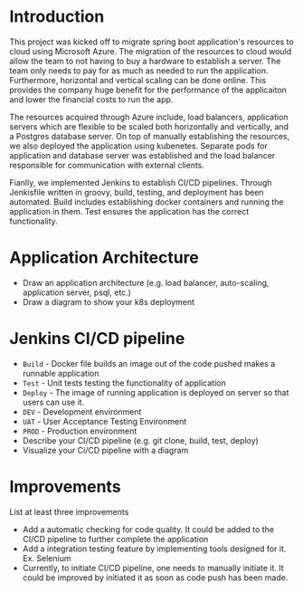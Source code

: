 # Introduction
This project was kicked off to migrate spring boot application's resources to cloud using Microsoft Azure. The migration of the resources to cloud would allow the team to not having to buy a hardware to establish a server. The team only needs to pay for as much as needed to run the application. Furthermore, horizontal and vertical scaling can be done online. This provides the company huge benefit for the performance of the applicaiton and lower the financial costs to run the app.

The resources acquired through Azure include, load balancers, application servers which are flexible to be scaled both horizontally and vertically, and a Postgres database server. On top of manually establishing the resources, we also deployed the application using kubenetes. Separate pods for application and database server was established and the load balancer responsible for communication with external clients. 

Fianlly, we implemented Jenkins to establish CI/CD pipelines. Through Jenkisfile written in groovy, build, testing, and deployment has been automated. Build includes establishing docker containers and running the application in them. Test ensures the application has the correct functionality. 

# Application Architecture
- Draw an application architecture (e.g. load balancer, auto-scaling, application server, psql, etc.)
- Draw a diagram to show your k8s deployment

# Jenkins CI/CD pipeline
- `Build` - Docker file builds an image out of the code pushed makes a runnable application
- `Test` - Unit tests testing the functionality of application
- `Deploy` - The image of running application is deployed on server so that users can use it. 
- `DEV` - Development environment
- `UAT` - User Acceptance Testing Environment
- `PROD` - Production environment
- Describe your CI/CD pipeline (e.g. git clone, build, test, deploy)
- Visualize your Ci/CD pipeline with a diagram

# Improvements
List at least three improvements
 - Add a automatic checking for code quality. It could be added to the CI/CD pipeline to further complete the application
 - Add a integration testing feature by implementing tools designed for it. Ex. Selenium
 - Currently, to initiate CI/CD pipeline, one needs to manually initiate it. It could be improved by initiated it as soon as code push has been made. 